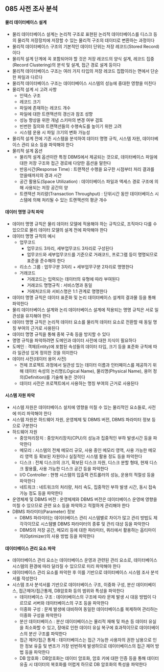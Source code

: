 ## 085 사전 조사 분석

#### 물리 데이터베이스 설계

- 물리 데이터베이스 설계는 논리적 구조로 표현된 논리적 데이터베이스를 디스크 등의 물리적 저장장치에 저장할 수 있는 물리적 구조의 데이터로 변환하는 과정이다
- 물리적 데이터베이스 구조의 기본적인 데이터 단위는 저장 레코드(Stored Record)이다
- 물리적 설계 단계에 꼭 포함되어야 할 것은 저장 레코드의 양식 설계, 레코드 집중(Record Clustering)의 분석 및 설계, 접근 경로 설계 등이다
- 물리적 데이터베이스 구조는 여러 가지 타입의 저장 레코드 집합이라는 면에서 단순한 파일과 다르다
- 물리적 데이터베이스 구조는 데이터베이스 시스템의 성능에 중대한 영향을 미친다
- 물리적 설계 시 고려 사항
  - 인덱스 구조
  - 레코드 크기
  - 파일에 존재하는 레코드 개수
  - 파일에 대한 트랜잭션의 갱신과 참조 성향
  - 성능 향상을 위한 개념 스키마의 변경 여부 검토
  - 빈번한 질의와 트랜잭션들의 수행속도를 높이기 위한 고려
  - 시스템 운용 시 파일 크기의 변화 가능성
- 물리적 설계 전에 기존 시스템을 분석하여 데이터 명명 규칙, 시스템 자원, 데이터베이스 관리 요소 등을 파악해야 한다
- 물리적 설계 옵션
  - 물리적 설계 옵션이란 특정 DBMS에서 제공되는 것으로, 데이터베이스 파일에 대한 저장 구조와 접근 경로에 다양한 옵션을 말한다
  - 반응시간(Response Time) : 트랜잭션 수행을 요구한 시점부터 처리 결과를 얻을때까지의 경과 시간
  - 공간 활용도(Space Utilization) : 데이터베이스 파일과 액세스 경로 구조에 의해 사용되는 저장 공간의 양
  - 트랜잭션 처리량(Transaction Throughput) : 단위시간 동안 데이터베이스 시스템에 의해 처리될 수 있는 트랜잭션의 평균 개수



#### 데이터 명명 규칙 파악

- 데이터 명명 규칙은 물리 데이터 모델에 적용해야 하는 규칙으로, 조직마다 다를 수 있으므로 물리 데이터 모델의 설계 전에 파악해야 한다
- 데이터 명명 규칙의 예시
  - 업무코드
    - 업무코드 3자리, 세부업무코드 3자리로 구성된다
    - 업무코드와 세부업무코드를 기준으로 거래코드, 프로그램 등이 명명되므로 표준을 준수해야 한다
  - 리소스 그룹 : 업무구분 3자리 + 세부업무구분 2자리로 명명한다
  - 거래코드
    - 거래코드는 입력되는 데이터의 유형에 따라 부여된다
    - 거래코드 명명규칙 : 서비스명과 동일
    - 거래처코드와 서비스명은 1:1 관계로 명명한다
- 데이터 명명 규칙은 데이터 표준화 및 논리 데이터베이스 설계의 결과물 등을 통해 파악한다
- 물리 데이터베이스 설계와 논리 데이터베이스 설계에 적용되는 명명 규칙은 서로 일관성을 유지해야 한다
- 데이터 명명 규칙은 논리적 데이터 요소를 물리적 데이터 요소로 전환할 때 동일 명칭 부여의 근거로 사용된다
- 데이터 명명 규칙을 통해 중복 구축 등을 방지할 수 있다
- 명명 규칙을 파악하려면 도메인과 데이터 사전에 대한 지식이 필요하다
- 도메인 : 객체(Entity)에 포함된 속성들의 데이터 타입, 크기 등을 표준화 규칙에 따라 일관성 있게 정의한 것을 의미한다
- 데이터 사전(데이터 용어 사전)
  - 전체 프로젝트 과정에서 일관성 있는 데이터 이름과 인터페이스를 제공하기 위해 데이터 속성의 논리명(LOgical Name), 물리명(Physical Name), 용어 정의(Definition)를 기술해 놓은 것이다
  - 데이터 사전은 프로젝트에서 사용하는 명칭 부여의 근거로 사용된다



#### 시스템 자원 파악

- 시스템 자원은 데이터베이스 설치에 영향을 미칠 수 있는 물리적인 요소들로, 사전에 미리 파악해야 한다
- 시스템 자원은 하드웨어 자원, 운영체제 및 DBMS 버전, DBMS 파라미터 정보 등으로 구분한다
- 하드웨어 자원
  - 중앙처리장치 : 중앙처리장치(CPU)의 성능과 집중적인 부하 발생시간 등을 파악한다
  - 메모리 : 시스템의 전체 메모리 규모, 사용 중인 메모리 영역, 사용 가능한 메모리 영역 등 확보된 자원이나 실질적인 시스템 활용 정도 등을 파악한다
  - 디스크 : 전체 디스크의 크기, 확보된 디스크 자원, 디스크 분할 형태, 현재 디스크 활용률, 사용 가능한 디스크 공간 등을 파악한다
  - I/O Controller : 현행 시스템의 입출력 컨트롤러의 성능, 운용의 적절성 등을 파악한다
  - 네트워크 : 네트워크의 처리량, 처리 속도, 집중적인 부하 발생 시간, 동시 접속 가능 정도 등을 파악한다
- 운영체제 및 DBMS 버전 : 운영체제와 DBMS 버전은 데이터베이스 운영에 영향을 미칠 수 있으므로 관련 요소 등을 파악하고 적절하게 관리해야 한다
- DBMS 파라미터(Parameter) 정보
  - DBMS 파라미터는 데이터베이스 관리 시스템별로 차이가 많고 관리 방법도 제각각이므로 시스템별 DBMS 파라미터의 종류 및 관리 대상 등을 파악한다
  - DBMS의 저장 공간, 메모리 등에 대한 파라미터, 쿼리에서 활용하는 옵티마이저(Optimizer)의 사용 방법 등을 파악한다



#### 데이터베이스 관리 요소 파악

- 데이터베이스 관리 요소는 데이터베이스 운영과 관련된 관리 요소로, 데이터베이스 시스템의 환경에 따라 달라질 수 있으므로 미리 파악해야 한다
- 데이터베이스 관리 요소를 파악한 후 이를 기반으로 데이터베이스 시스템 조사 분석서를 작성한다
- 시스템 조사 분석서를 기반으로 데이터베이스 구조, 이중화 구성, 분산 데이터베이스, 접근제어/접근통제, DB암호화 등의 범위와 특성을 파악한다
  - 데이터베이스 구조 : 데이터베이스의 구조에 따라 문제 발생 시 대응 방법이 다르므로 서버와 데이터베이스의 구조 등을 파악한다
  - 이중화 구성 : 문제 발생에 대비하여 동일한 데이터베이스를 복제하여 관리하는 이중화 구성을 파악한다
  - 분산 데이터베이스 : 분산 데이터베이스는 물리적 재해 및 파손 등 데이터 유실을 최소화할 수 있고, 장애로 인한 데이터 유실 복구에 효과적이므로 데이터베이스의 분산 구조를 파악한다
  - 접근 제어/접근 통제 : 데이터베이스는 접근 가능한 사용자의 권한 남용으로 인한 정보 유출 및 변조가 가장 빈번하게 발생하므로 데이터베이스의 접근 제어 방법 등을 파악한다
  - DB 암호화 : DB암호화는 데이터 암호화, 암호 키에 대한 인증 등을 통해 데이터 유출 시 데이터의 복호화를 어렵게 하므로 DB 암호화의 특성을 파악한다